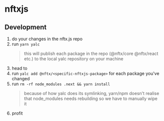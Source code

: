 # nftxjs

## Development

1. do your changes in the nftx.js repo
2. run `yarn yalc`
   > this will publish each package in the repo (@nftx/core @nftx/react etc.) to the local yalc repository on your machine
3. head to <insert-app>
4. run `yalc add @nftx/<specific-nftxjs-package>` for each package you've changed
5. run `rm -rf node_modules .next && yarn install`
   > because of how yalc does its symlinking, yarn/npm doesn't realise that node_modules needs rebuilding so we have to manually wipe it
6. profit
